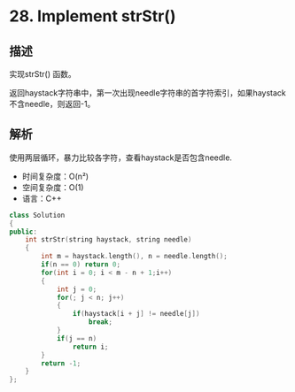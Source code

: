 # 28. Implement strStr()

## 描述
实现strStr() 函数。

返回haystack字符串中，第一次出现needle字符串的首字符索引，如果haystack不含needle，则返回-1。

## 解析
使用两层循环，暴力比较各字符，查看haystack是否包含needle.

- 时间复杂度：O(n²)  
- 空间复杂度：O(1)
- 语言：C++

```C++
class Solution 
{
public:
    int strStr(string haystack, string needle) 
    {
        int m = haystack.length(), n = needle.length();
        if(n == 0) return 0;
        for(int i = 0; i < m - n + 1;i++)
        {
            int j = 0;
            for(; j < n; j++)
            {
                if(haystack[i + j] != needle[j])
                    break;
            }
            if(j == n)
                return i;
        }
        return -1;
    }
};
```

